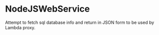# NodeJSWebService

Attempt to fetch sql database info and return in JSON form to be used by Lambda proxy.
